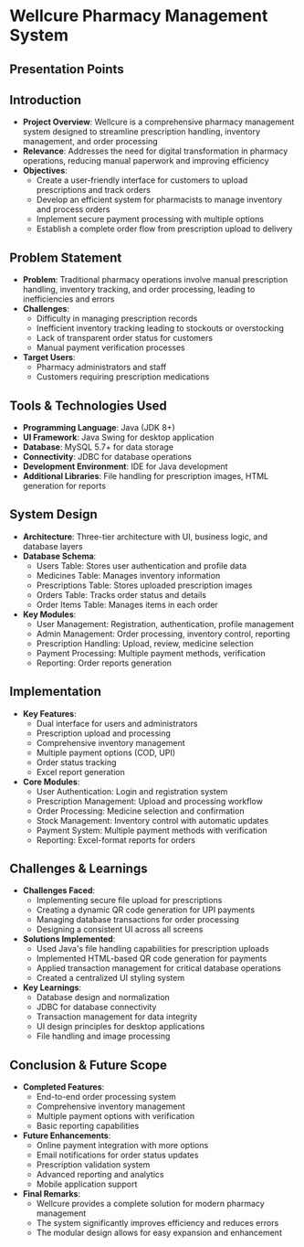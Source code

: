 # Wellcure Pharmacy Management System
## Presentation Points

## Introduction
- **Project Overview**: Wellcure is a comprehensive pharmacy management system designed to streamline prescription handling, inventory management, and order processing
- **Relevance**: Addresses the need for digital transformation in pharmacy operations, reducing manual paperwork and improving efficiency
- **Objectives**:
  - Create a user-friendly interface for customers to upload prescriptions and track orders
  - Develop an efficient system for pharmacists to manage inventory and process orders
  - Implement secure payment processing with multiple options
  - Establish a complete order flow from prescription upload to delivery

## Problem Statement
- **Problem**: Traditional pharmacy operations involve manual prescription handling, inventory tracking, and order processing, leading to inefficiencies and errors
- **Challenges**:
  - Difficulty in managing prescription records
  - Inefficient inventory tracking leading to stockouts or overstocking
  - Lack of transparent order status for customers
  - Manual payment verification processes
- **Target Users**:
  - Pharmacy administrators and staff
  - Customers requiring prescription medications

## Tools & Technologies Used
- **Programming Language**: Java (JDK 8+)
- **UI Framework**: Java Swing for desktop application
- **Database**: MySQL 5.7+ for data storage
- **Connectivity**: JDBC for database operations
- **Development Environment**: IDE for Java development
- **Additional Libraries**: File handling for prescription images, HTML generation for reports

## System Design
- **Architecture**: Three-tier architecture with UI, business logic, and database layers
- **Database Schema**:
  - Users Table: Stores user authentication and profile data
  - Medicines Table: Manages inventory information
  - Prescriptions Table: Stores uploaded prescription images
  - Orders Table: Tracks order status and details
  - Order Items Table: Manages items in each order
- **Key Modules**:
  - User Management: Registration, authentication, profile management
  - Admin Management: Order processing, inventory control, reporting
  - Prescription Handling: Upload, review, medicine selection
  - Payment Processing: Multiple payment methods, verification
  - Reporting: Order reports generation

## Implementation
- **Key Features**:
  - Dual interface for users and administrators
  - Prescription upload and processing
  - Comprehensive inventory management
  - Multiple payment options (COD, UPI)
  - Order status tracking
  - Excel report generation
- **Core Modules**:
  - User Authentication: Login and registration system
  - Prescription Management: Upload and processing workflow
  - Order Processing: Medicine selection and confirmation
  - Stock Management: Inventory control with automatic updates
  - Payment System: Multiple payment methods with verification
  - Reporting: Excel-format reports for orders

## Challenges & Learnings
- **Challenges Faced**:
  - Implementing secure file upload for prescriptions
  - Creating a dynamic QR code generation for UPI payments
  - Managing database transactions for order processing
  - Designing a consistent UI across all screens
- **Solutions Implemented**:
  - Used Java's file handling capabilities for prescription uploads
  - Implemented HTML-based QR code generation for payments
  - Applied transaction management for critical database operations
  - Created a centralized UI styling system
- **Key Learnings**:
  - Database design and normalization
  - JDBC for database connectivity
  - Transaction management for data integrity
  - UI design principles for desktop applications
  - File handling and image processing

## Conclusion & Future Scope
- **Completed Features**:
  - End-to-end order processing system
  - Comprehensive inventory management
  - Multiple payment options with verification
  - Basic reporting capabilities
- **Future Enhancements**:
  - Online payment integration with more options
  - Email notifications for order status updates
  - Prescription validation system
  - Advanced reporting and analytics
  - Mobile application support
- **Final Remarks**:
  - Wellcure provides a complete solution for modern pharmacy management
  - The system significantly improves efficiency and reduces errors
  - The modular design allows for easy expansion and enhancement
